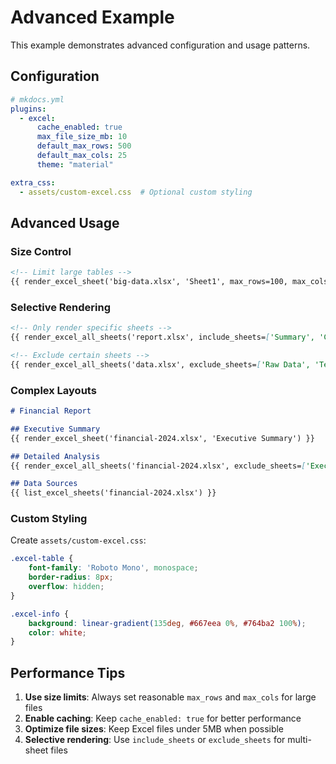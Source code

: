 # Advanced Example

This example demonstrates advanced configuration and usage patterns.

## Configuration

```yaml
# mkdocs.yml
plugins:
  - excel:
      cache_enabled: true
      max_file_size_mb: 10
      default_max_rows: 500
      default_max_cols: 25
      theme: "material"

extra_css:
  - assets/custom-excel.css  # Optional custom styling
```

## Advanced Usage

### Size Control
```markdown
<!-- Limit large tables -->
{{ render_excel_sheet('big-data.xlsx', 'Sheet1', max_rows=100, max_cols=15) }}
```

### Selective Rendering
```markdown
<!-- Only render specific sheets -->
{{ render_excel_all_sheets('report.xlsx', include_sheets=['Summary', 'Charts']) }}

<!-- Exclude certain sheets -->
{{ render_excel_all_sheets('data.xlsx', exclude_sheets=['Raw Data', 'Temp']) }}
```

### Complex Layouts
```markdown
# Financial Report

## Executive Summary
{{ render_excel_sheet('financial-2024.xlsx', 'Executive Summary') }}

## Detailed Analysis
{{ render_excel_all_sheets('financial-2024.xlsx', exclude_sheets=['Executive Summary', 'Notes']) }}

## Data Sources
{{ list_excel_sheets('financial-2024.xlsx') }}
```

### Custom Styling

Create `assets/custom-excel.css`:
```css
.excel-table {
    font-family: 'Roboto Mono', monospace;
    border-radius: 8px;
    overflow: hidden;
}

.excel-info {
    background: linear-gradient(135deg, #667eea 0%, #764ba2 100%);
    color: white;
}
```

## Performance Tips

1. **Use size limits**: Always set reasonable `max_rows` and `max_cols` for large files
2. **Enable caching**: Keep `cache_enabled: true` for better performance
3. **Optimize file sizes**: Keep Excel files under 5MB when possible
4. **Selective rendering**: Use `include_sheets` or `exclude_sheets` for multi-sheet files